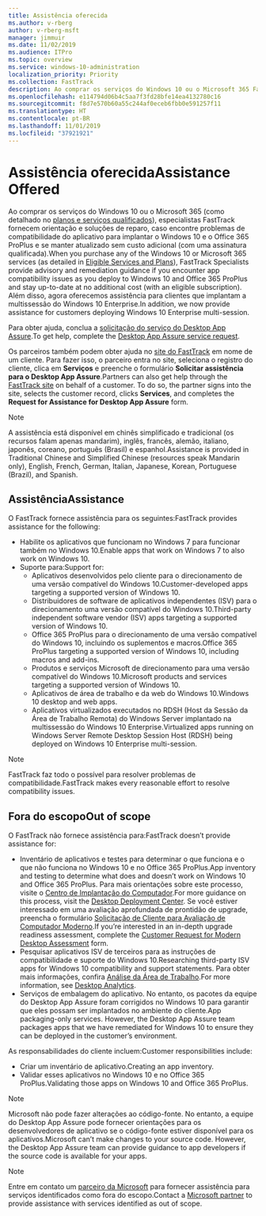 ```yaml
---
title: Assistência oferecida
ms.author: v-rberg
author: v-rberg-msft
manager: jimmuir
ms.date: 11/02/2019
ms.audience: ITPro
ms.topic: overview
ms.service: windows-10-administration
localization_priority: Priority
ms.collection: FastTrack
description: Ao comprar os serviços do Windows 10 ou o Microsoft 365 FastTrack especialistas oferecem comunicação e orientação de reparação para implantar para Windows 10 e no Office 365 ProPlus e a se manter atualizado sem custo adicional (com uma assinatura qualificada).
ms.openlocfilehash: e114794d06b4c5aa7f3fd28bfe14ea4132780c16
ms.sourcegitcommit: f8d7e570b60a55c244af0eceb6fbb0e591257f11
ms.translationtype: HT
ms.contentlocale: pt-BR
ms.lasthandoff: 11/01/2019
ms.locfileid: "37921921"
---
```

# <a name="assistance-offered"></a><span data-ttu-id="a4289-103">Assistência oferecida</span><span class="sxs-lookup"><span data-stu-id="a4289-103">Assistance Offered</span></span>  

<span data-ttu-id="a4289-104">Ao comprar os serviços do Windows 10 ou o Microsoft 365 (como detalhado no [planos e serviços qualificados](M365-eligible-services-and-plans.md)), especialistas FastTrack fornecem orientação e soluções de reparo, caso encontre problemas de compatibilidade do aplicativo para implantar o Windows 10 e o Office 365 ProPlus e se manter atualizado sem custo adicional (com uma assinatura qualificada).</span><span class="sxs-lookup"><span data-stu-id="a4289-104">When you purchase any of the Windows 10 or Microsoft 365 services (as detailed in [Eligible Services and Plans](M365-eligible-services-and-plans.md)), FastTrack Specialists provide advisory and remediation guidance if you encounter app compatibility issues as you deploy to Windows 10 and Office 365 ProPlus and stay up-to-date at no additional cost (with an eligible subscription).</span></span> <span data-ttu-id="a4289-105">Além disso, agora oferecemos assistência para clientes que implantam a multissessão do Windows 10 Enterprise.</span><span class="sxs-lookup"><span data-stu-id="a4289-105">In addition, we now provide assistance for customers deploying Windows 10 Enterprise multi-session.</span></span>

<span data-ttu-id="a4289-106">Para obter ajuda, conclua a [solicitação do serviço do Desktop App Assure](https://go.microsoft.com/fwlink/?linkid=2022721).</span><span class="sxs-lookup"><span data-stu-id="a4289-106">To get help, complete the [Desktop App Assure service request](https://go.microsoft.com/fwlink/?linkid=2022721).</span></span>

<span data-ttu-id="a4289-p102">Os parceiros também podem obter ajuda no [site do FastTrack](https://go.microsoft.com/fwlink/?linkid=780698) em nome de um cliente. Para fazer isso, o parceiro entra no site, seleciona o registro do cliente, clica em **Serviços** e preenche o formulário **Solicitar assistência para o Desktop App Assure**.</span><span class="sxs-lookup"><span data-stu-id="a4289-p102">Partners can also get help through the [FastTrack site](https://go.microsoft.com/fwlink/?linkid=780698) on behalf of a customer. To do so, the partner signs into the site, selects the customer record, clicks **Services**, and completes the **Request for Assistance for Desktop App Assure** form.</span></span>

> [!NOTE]
> <span data-ttu-id="a4289-109">A assistência está disponível em chinês simplificado e tradicional (os recursos falam apenas mandarim), inglês, francês, alemão, italiano, japonês, coreano, português (Brasil) e espanhol.</span><span class="sxs-lookup"><span data-stu-id="a4289-109">Assistance is provided in Traditional Chinese and Simplified Chinese (resources speak Mandarin only), English, French, German, Italian, Japanese, Korean, Portuguese (Brazil), and Spanish.</span></span> 

## <a name="assistance"></a><span data-ttu-id="a4289-110">Assistência</span><span class="sxs-lookup"><span data-stu-id="a4289-110">Assistance</span></span>

<span data-ttu-id="a4289-111">O FastTrack fornece assistência para os seguintes:</span><span class="sxs-lookup"><span data-stu-id="a4289-111">FastTrack provides assistance for the following:</span></span>
- <span data-ttu-id="a4289-112">Habilite os aplicativos que funcionam no Windows 7 para funcionar também no Windows 10.</span><span class="sxs-lookup"><span data-stu-id="a4289-112">Enable apps that work on Windows 7 to also work on Windows 10.</span></span>
- <span data-ttu-id="a4289-113">Suporte para:</span><span class="sxs-lookup"><span data-stu-id="a4289-113">Support for:</span></span>
    - <span data-ttu-id="a4289-114">Aplicativos desenvolvidos pelo cliente para o direcionamento de uma versão compatível do Windows 10.</span><span class="sxs-lookup"><span data-stu-id="a4289-114">Customer-developed apps targeting a supported version of Windows 10.</span></span>
    - <span data-ttu-id="a4289-115">Distribuidores de software de aplicativos independentes (ISV) para o direcionamento uma versão compatível do Windows 10.</span><span class="sxs-lookup"><span data-stu-id="a4289-115">Third-party independent software vendor (ISV) apps targeting a supported version of Windows 10.</span></span>
    - <span data-ttu-id="a4289-116">Office 365 ProPlus para o direcionamento de uma versão compatível do Windows 10, incluindo os suplementos e macros.</span><span class="sxs-lookup"><span data-stu-id="a4289-116">Office 365 ProPlus targeting a supported version of Windows 10, including macros and add-ins.</span></span>
    - <span data-ttu-id="a4289-117">Produtos e serviços Microsoft de direcionamento para uma versão compatível do Windows 10.</span><span class="sxs-lookup"><span data-stu-id="a4289-117">Microsoft products and services targeting a supported version of Windows 10.</span></span>
    - <span data-ttu-id="a4289-118">Aplicativos de área de trabalho e da web do Windows 10.</span><span class="sxs-lookup"><span data-stu-id="a4289-118">Windows 10 desktop and web apps.</span></span>
    - <span data-ttu-id="a4289-119">Aplicativos virtualizados executados no RDSH (Host da Sessão da Área de Trabalho Remota) do Windows Server implantado na multissessão do Windows 10 Enterprise.</span><span class="sxs-lookup"><span data-stu-id="a4289-119">Virtualized apps running on Windows Server Remote Desktop Session Host (RDSH) being deployed on Windows 10 Enterprise multi-session.</span></span>

> [!NOTE]
> <span data-ttu-id="a4289-120">FastTrack faz todo o possível para resolver problemas de compatibilidade.</span><span class="sxs-lookup"><span data-stu-id="a4289-120">FastTrack makes every reasonable effort to resolve compatibility issues.</span></span> 

## <a name="out-of-scope"></a><span data-ttu-id="a4289-121">Fora do escopo</span><span class="sxs-lookup"><span data-stu-id="a4289-121">Out of scope</span></span>

<span data-ttu-id="a4289-122">O FastTrack não fornece assistência para:</span><span class="sxs-lookup"><span data-stu-id="a4289-122">FastTrack doesn’t provide assistance for:</span></span>
- <span data-ttu-id="a4289-123">Inventário de aplicativos e testes para determinar o que funciona e o que não funciona no Windows 10 e no Office 365 ProPlus.</span><span class="sxs-lookup"><span data-stu-id="a4289-123">App inventory and testing to determine what does and doesn’t work on Windows 10 and Office 365 ProPlus.</span></span> <span data-ttu-id="a4289-124">Para mais orientações sobre este processo, visite o [Centro de Implantação do Computador](https://go.microsoft.com/fwlink/?linkid=2080140).</span><span class="sxs-lookup"><span data-stu-id="a4289-124">For more guidance on this process, visit the [Desktop Deployment Center](https://go.microsoft.com/fwlink/?linkid=2080140).</span></span> <span data-ttu-id="a4289-125">Se você estiver interessado em uma avaliação aprofundada de prontidão de upgrade, preencha o formulário [Solicitação de Cliente para Avaliação de Computador Moderno](https://go.microsoft.com/fwlink/?linkid=2053818).</span><span class="sxs-lookup"><span data-stu-id="a4289-125">If you’re interested in an in-depth upgrade readiness assessment, complete the [Customer Request for Modern Desktop Assessment](https://go.microsoft.com/fwlink/?linkid=2053818) form.</span></span>
- <span data-ttu-id="a4289-126">Pesquisar aplicativos ISV de terceiros para as instruções de compatibilidade e suporte do Windows 10.</span><span class="sxs-lookup"><span data-stu-id="a4289-126">Researching third-party ISV apps for Windows 10 compatibility and support statements.</span></span> <span data-ttu-id="a4289-127">Para obter mais informações, confira [Análise da Área de Trabalho](https://docs.microsoft.com/pt-BR/sccm/desktop-analytics/overview).</span><span class="sxs-lookup"><span data-stu-id="a4289-127">For more information, see [Desktop Analytics](https://docs.microsoft.com/pt-BR/sccm/desktop-analytics/overview).</span></span>
- <span data-ttu-id="a4289-p105">Serviços de embalagem do aplicativo. No entanto, os pacotes da equipe do Desktop App Assure foram corrigidos no Windows 10 para garantir que eles possam ser implantados no ambiente do cliente.</span><span class="sxs-lookup"><span data-stu-id="a4289-p105">App packaging-only services. However, the Desktop App Assure team packages apps that we have remediated for Windows 10 to ensure they can be deployed in the customer’s environment.</span></span>

<span data-ttu-id="a4289-130">As responsabilidades do cliente incluem:</span><span class="sxs-lookup"><span data-stu-id="a4289-130">Customer responsibilities include:</span></span>
- <span data-ttu-id="a4289-131">Criar um inventário de aplicativo.</span><span class="sxs-lookup"><span data-stu-id="a4289-131">Creating an app inventory.</span></span>
- <span data-ttu-id="a4289-132">Validar esses aplicativos no Windows 10 e no Office 365 ProPlus.</span><span class="sxs-lookup"><span data-stu-id="a4289-132">Validating those apps on Windows 10 and Office 365 ProPlus.</span></span>

> [!NOTE]
> <span data-ttu-id="a4289-p106">Microsoft não pode fazer alterações ao código-fonte. No entanto, a equipe do Desktop App Assure pode fornecer orientações para os desenvolvedores de aplicativo se o código-fonte estiver disponível para os aplicativos.</span><span class="sxs-lookup"><span data-stu-id="a4289-p106">Microsoft can’t make changes to your source code. However, the Desktop App Assure team can provide guidance to app developers if the source code is available for your apps.</span></span>

> [!NOTE]
> <span data-ttu-id="a4289-135">Entre em contato um [parceiro da Microsoft](https://go.microsoft.com/fwlink/?linkid=2080150) para fornecer assistência para serviços identificados como fora do escopo.</span><span class="sxs-lookup"><span data-stu-id="a4289-135">Contact a [Microsoft partner](https://go.microsoft.com/fwlink/?linkid=2080150) to provide assistance with services identified as out of scope.</span></span>
